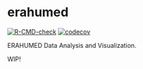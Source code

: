 
<!-- README.md is generated from README.Rmd. Please edit that file -->

# erahumed

<!-- badges: start -->

[![R-CMD-check](https://github.com/erahumed/erahumed/actions/workflows/R-CMD-check.yaml/badge.svg)](https://github.com/erahumed/erahumed/actions/workflows/R-CMD-check.yaml)
[![codecov](https://codecov.io/gh/erahumed/erahumed/graph/badge.svg?token=72POLBUEUR)](https://codecov.io/gh/erahumed/erahumed)
<!-- badges: end -->

ERAHUMED Data Analysis and Visualization.

WIP!
